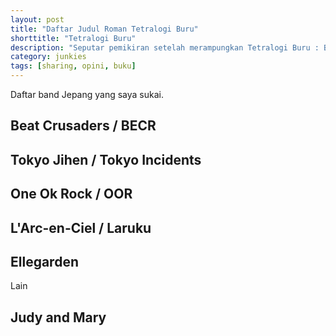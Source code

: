 ```yaml
---
layout: post
title: "Daftar Judul Roman Tetralogi Buru"
shorttitle: "Tetralogi Buru"
description: "Seputar pemikiran setelah merampungkan Tetralogi Buru : Bumi Manusia, Anak Semua Bangsa, Jejak Langkah, dan Rumah Kaca."
category: junkies
tags: [sharing, opini, buku]
---
```


Daftar band Jepang yang saya sukai.

## Beat Crusaders / BECR

## Tokyo Jihen / Tokyo Incidents

## One Ok Rock / OOR

## L'Arc-en-Ciel / Laruku

## Ellegarden

Lain

## Judy and Mary
